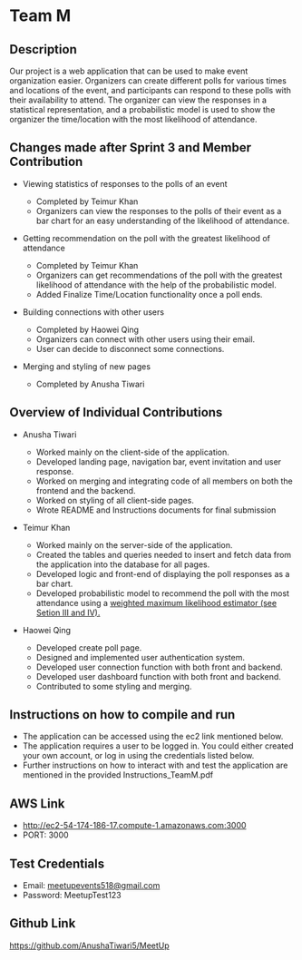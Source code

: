 # Team M 
## Description
Our project is a web application that can be used to make event organization easier. Organizers can create different polls for various times and locations of the event, and participants can respond to these polls with their availability to attend. The organizer can view the responses in a statistical representation, and a probabilistic model is used to show the organizer the time/location with the most likelihood of attendance. 

## Changes made after Sprint 3 and Member Contribution
- Viewing statistics of responses to the polls of an event			
    -   Completed by Teimur Khan
    -   Organizers can view the responses to the polls of their event as a bar chart for an easy understanding of the likelihood of attendance. 

-	Getting recommendation on the poll with the greatest likelihood of attendance
    -   Completed by Teimur Khan
    -   Organizers can get recommendations of the poll with the greatest likelihood of attendance with the help of the probabilistic model.
    -   Added Finalize Time/Location functionality once a poll ends.

-	Building connections with other users
    -   Completed by Haowei Qing    
    -   Organizers can connect with other users using their email.
    -   User can decide to disconnect some connections.

-   Merging and styling of new pages
    - Completed by Anusha Tiwari

## Overview of Individual Contributions
-	Anusha Tiwari
    -   Worked mainly on the client-side of the application.
    -   Developed landing page, navigation bar, event invitation and user response.
    -   Worked on merging and integrating code of all members on both the frontend and the backend. 
    -   Worked on styling of all client-side pages.
    -   Wrote README and Instructions documents for final submission

-	Teimur Khan 
    -   Worked mainly on the server-side of the application.
    -	Created the tables and queries needed to insert and fetch data from the application into the database for all pages.
    -	Developed logic and front-end of displaying the poll responses as a bar chart.	
    -   Developed probabilistic model to recommend the poll with the most attendance using a [weighted maximum likelihood estimator (see Setion III and IV).](http://www.eg.bucknell.edu/~phys310/skills/data_analysis/mle_intro.pdf)

-	Haowei Qing
    -	Developed create poll page.
    -	Designed and implemented user authentication system.
    -	Developed user connection function with both front and backend.
    -	Developed user dashboard function with both front and backend.
    -	Contributed to some styling and merging.

## Instructions on how to compile and run
-   The application can be accessed using the ec2 link mentioned below. 
-   The application requires a user to be logged in. You could either created your own account, or log in using the credentials listed below. 
-   Further instructions on how to interact with and test the application are mentioned in the provided Instructions_TeamM.pdf

## AWS Link
-   http://ec2-54-174-186-17.compute-1.amazonaws.com:3000
-   PORT: 3000

## Test Credentials
-   Email: meetupevents518@gmail.com
-   Password: MeetupTest123

## Github Link
https://github.com/AnushaTiwari5/MeetUp
